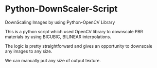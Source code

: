 # Python-DownScaler-Script
DownScaling Images by using Python-OpenCV Library

This is a python script which used OpenCV library to downscale PBR materials by using BICUBIC, BILINEAR interpolations.

The logic is pretty straightforward and gives an opportunity to downscale any images to any size.

We can manually put any size of output texture.
